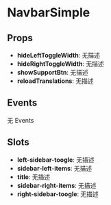 # NavbarSimple  

## Props  
- **hideLeftToggleWidth**: 无描述
- **hideRightToggleWidth**: 无描述
- **showSupportBtn**: 无描述
- **reloadTranslations**: 无描述  

## Events  
无 Events  

## Slots  
- **left-sidebar-toogle**: 无描述
- **sidebar-left-items**: 无描述
- **title**: 无描述
- **sidebar-right-items**: 无描述
- **right-sidebar-toogle**: 无描述
